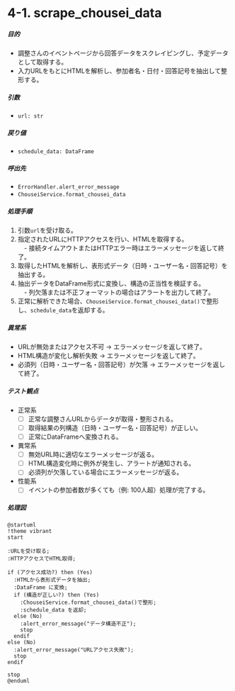 # 4-1. scrape_chousei_data

##### 目的
- 調整さんのイベントページから回答データをスクレイピングし、予定データとして取得する。  
- 入力URLをもとにHTMLを解析し、参加者名・日付・回答記号を抽出して整形する。  

##### 引数
- `url: str`

##### 戻り値
- `schedule_data: DataFrame`

##### 呼出先
- `ErrorHandler.alert_error_message`  
- `ChouseiService.format_chousei_data`

##### 処理手順
1. 引数`url`を受け取る。  
2. 指定されたURLにHTTPアクセスを行い、HTMLを取得する。  
　- 接続タイムアウトまたはHTTPエラー時はエラーメッセージを返して終了。  
3. 取得したHTMLを解析し、表形式データ（日時・ユーザー名・回答記号）を抽出する。  
4. 抽出データをDataFrame形式に変換し、構造の正当性を検証する。  
　- 列欠落または不正フォーマットの場合はアラートを出力して終了。  
5. 正常に解析できた場合、`ChouseiService.format_chousei_data()`で整形し、`schedule_data`を返却する。  

##### 異常系
- URLが無効またはアクセス不可 → エラーメッセージを返して終了。  
- HTML構造が変化し解析失敗 → エラーメッセージを返して終了。  
- 必須列（日時・ユーザー名・回答記号）が欠落 → エラーメッセージを返して終了。  

##### テスト観点
- 正常系  
  - [ ] 正常な調整さんURLからデータが取得・整形される。  
  - [ ] 取得結果の列構造（日時・ユーザー名・回答記号）が正しい。  
  - [ ] 正常にDataFrameへ変換される。  
- 異常系  
  - [ ] 無効URL時に適切なエラーメッセージが返る。  
  - [ ] HTML構造変化時に例外が発生し、アラートが通知される。  
  - [ ] 必須列が欠落している場合にエラーメッセージが返る。  
- 性能系  
  - [ ] イベントの参加者数が多くても（例: 100人超）処理が完了する。  

##### 処理図
```plantuml
@startuml
!theme vibrant
start

:URLを受け取る;
:HTTPアクセスでHTML取得;

if (アクセス成功?) then (Yes)
  :HTMLから表形式データを抽出;
  :DataFrame に変換;
  if (構造が正しい?) then (Yes)
    :ChouseiService.format_chousei_data()で整形;
    :schedule_data を返却;
  else (No)
    :alert_error_message("データ構造不正");
    stop
  endif
else (No)
  :alert_error_message("URLアクセス失敗");
  stop
endif

stop
@enduml
```